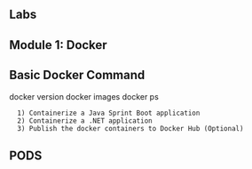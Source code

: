 
## Labs

## Module 1: Docker

## Basic Docker Command

docker version
docker images
docker ps




      1) Containerize a Java Sprint Boot application
      2) Containerize a .NET application
      3) Publish the docker containers to Docker Hub (Optional)
          

## PODS

##

